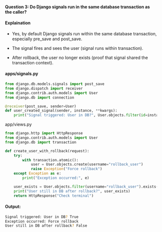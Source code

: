 ####  Question 3: Do Django signals run in the same database transaction as the caller?


#### Explaination 
- Yes, by default Django signals run within the same database transaction, especially pre_save and post_save.

- The signal fires and sees the user (signal runs within transaction).

- After rollback, the user no longer exists (proof that signal shared the transaction context).

#### apps/signals.py
```python 
from django.db.models.signals import post_save
from django.dispatch import receiver
from django.contrib.auth.models import User
from django.db import connection

@receiver(post_save, sender=User)
def user_created_signal(sender, instance, **kwargs):
    print("Signal triggered: User in DB?", User.objects.filter(id=instance.id).exists())
```

app/views.py
```python 
from django.http import HttpResponse
from django.contrib.auth.models import User
from django.db import transaction

def create_user_with_rollback(request):
    try:
        with transaction.atomic():
            user = User.objects.create(username="rollback_user")
            raise Exception("Force rollback")
    except Exception as e:
        print("Exception occurred:", e)

    user_exists = User.objects.filter(username="rollback_user").exists()
    print("User still in DB after rollback?", user_exists)
    return HttpResponse("Check terminal")
```

#### Output:
```bash
Signal triggered: User in DB? True
Exception occurred: Force rollback
User still in DB after rollback? False
```
